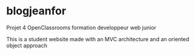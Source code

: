 # blogjeanfor
Projet 4 OpenClassrooms formation developpeur web junior

This is a student website made with an MVC architecture and an oriented object approach
